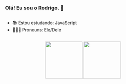 ### Olá! Eu sou o Rodrigo. 👾

##

- 📚 Estou estudando: JavaScript
- 👨🏾‍🎓 Pronouns: Ele/Dele

##

<div align="center">
  <a href="https://github.com/rdgopadilha">
  <img height="120em" src="https://github-readme-stats.vercel.app/api?username=rdgopadilha&show_icons=true&theme=tokyonight&include_all_commits=true&count_private=true"/>
  <img height="120em" src="https://github-readme-stats.vercel.app/api/top-langs/?username=rdgopadilha&layout=compact&langs_count=7&theme=tokyonight"/>
</div>
  
##
